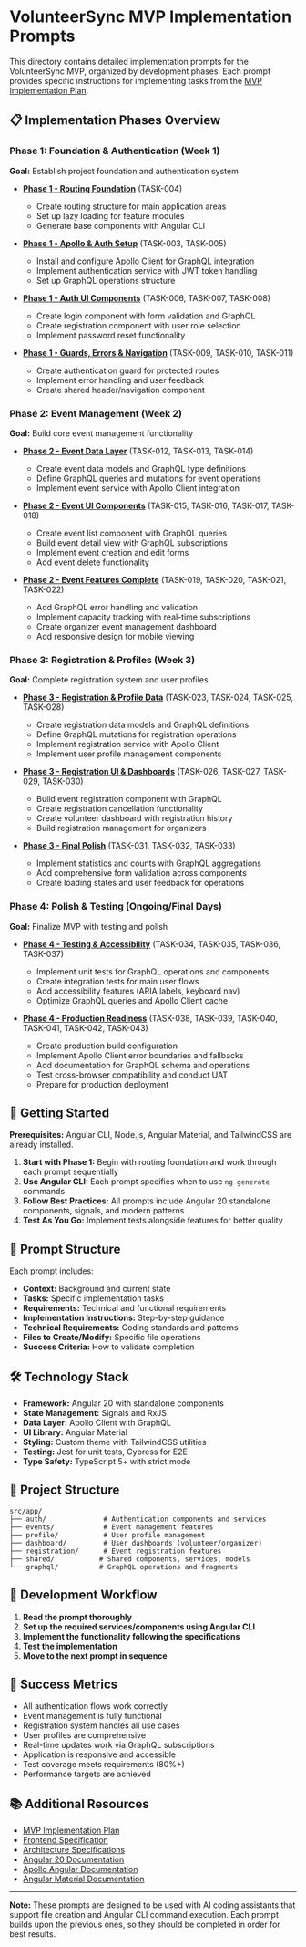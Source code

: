 # VolunteerSync MVP Implementation Prompts

This directory contains detailed implementation prompts for the VolunteerSync MVP, organized by development phases. Each prompt provides specific instructions for implementing tasks from the [MVP Implementation Plan](../plan/feature-mvp-implementation-1.0.md).

## 📋 Implementation Phases Overview

### Phase 1: Foundation & Authentication (Week 1)

**Goal:** Establish project foundation and authentication system

- **[Phase 1 - Routing Foundation](./phase1-routing-foundation.md)** (TASK-004)

  - Create routing structure for main application areas
  - Set up lazy loading for feature modules
  - Generate base components with Angular CLI

- **[Phase 1 - Apollo & Auth Setup](./phase1-apollo-auth-setup.md)** (TASK-003, TASK-005)

  - Install and configure Apollo Client for GraphQL integration
  - Implement authentication service with JWT token handling
  - Set up GraphQL operations structure

- **[Phase 1 - Auth UI Components](./phase1-auth-ui-components.md)** (TASK-006, TASK-007, TASK-008)

  - Create login component with form validation and GraphQL
  - Create registration component with user role selection
  - Implement password reset functionality

- **[Phase 1 - Guards, Errors & Navigation](./phase1-guards-errors-navigation.md)** (TASK-009, TASK-010, TASK-011)
  - Create authentication guard for protected routes
  - Implement error handling and user feedback
  - Create shared header/navigation component

### Phase 2: Event Management (Week 2)

**Goal:** Build core event management functionality

- **[Phase 2 - Event Data Layer](./phase2-event-data-layer.md)** (TASK-012, TASK-013, TASK-014)

  - Create event data models and GraphQL type definitions
  - Define GraphQL queries and mutations for event operations
  - Implement event service with Apollo Client integration

- **[Phase 2 - Event UI Components](./phase2-event-ui-components.md)** (TASK-015, TASK-016, TASK-017, TASK-018)

  - Create event list component with GraphQL queries
  - Build event detail view with GraphQL subscriptions
  - Implement event creation and edit forms
  - Add event delete functionality

- **[Phase 2 - Event Features Complete](./phase2-event-features-complete.md)** (TASK-019, TASK-020, TASK-021, TASK-022)
  - Add GraphQL error handling and validation
  - Implement capacity tracking with real-time subscriptions
  - Create organizer event management dashboard
  - Add responsive design for mobile viewing

### Phase 3: Registration & Profiles (Week 3)

**Goal:** Complete registration system and user profiles

- **[Phase 3 - Registration & Profile Data](./phase3-registration-profile-data.md)** (TASK-023, TASK-024, TASK-025, TASK-028)

  - Create registration data models and GraphQL definitions
  - Define GraphQL mutations for registration operations
  - Implement registration service with Apollo Client
  - Implement user profile management components

- **[Phase 3 - Registration UI & Dashboards](./phase3-registration-ui-dashboards.md)** (TASK-026, TASK-027, TASK-029, TASK-030)

  - Build event registration component with GraphQL
  - Create registration cancellation functionality
  - Create volunteer dashboard with registration history
  - Build registration management for organizers

- **[Phase 3 - Final Polish](./phase3-final-polish.md)** (TASK-031, TASK-032, TASK-033)
  - Implement statistics and counts with GraphQL aggregations
  - Add comprehensive form validation across components
  - Create loading states and user feedback for operations

### Phase 4: Polish & Testing (Ongoing/Final Days)

**Goal:** Finalize MVP with testing and polish

- **[Phase 4 - Testing & Accessibility](./phase4-testing-accessibility.md)** (TASK-034, TASK-035, TASK-036, TASK-037)

  - Implement unit tests for GraphQL operations and components
  - Create integration tests for main user flows
  - Add accessibility features (ARIA labels, keyboard nav)
  - Optimize GraphQL queries and Apollo Client cache

- **[Phase 4 - Production Readiness](./phase4-production-readiness.md)** (TASK-038, TASK-039, TASK-040, TASK-041, TASK-042, TASK-043)
  - Create production build configuration
  - Implement Apollo Client error boundaries and fallbacks
  - Add documentation for GraphQL schema and operations
  - Test cross-browser compatibility and conduct UAT
  - Prepare for production deployment

## 🚀 Getting Started

**Prerequisites:** Angular CLI, Node.js, Angular Material, and TailwindCSS are already installed.

1. **Start with Phase 1:** Begin with routing foundation and work through each prompt sequentially
2. **Use Angular CLI:** Each prompt specifies when to use `ng generate` commands
3. **Follow Best Practices:** All prompts include Angular 20 standalone components, signals, and modern patterns
4. **Test As You Go:** Implement tests alongside features for better quality

## 📝 Prompt Structure

Each prompt includes:

- **Context:** Background and current state
- **Tasks:** Specific implementation tasks
- **Requirements:** Technical and functional requirements
- **Implementation Instructions:** Step-by-step guidance
- **Technical Requirements:** Coding standards and patterns
- **Files to Create/Modify:** Specific file operations
- **Success Criteria:** How to validate completion

## 🛠️ Technology Stack

- **Framework:** Angular 20 with standalone components
- **State Management:** Signals and RxJS
- **Data Layer:** Apollo Client with GraphQL
- **UI Library:** Angular Material
- **Styling:** Custom theme with TailwindCSS utilities
- **Testing:** Jest for unit tests, Cypress for E2E
- **Type Safety:** TypeScript 5+ with strict mode

## 📁 Project Structure

```
src/app/
├── auth/              # Authentication components and services
├── events/            # Event management features
├── profile/           # User profile management
├── dashboard/         # User dashboards (volunteer/organizer)
├── registration/      # Event registration features
├── shared/           # Shared components, services, models
└── graphql/          # GraphQL operations and fragments
```

## 🔄 Development Workflow

1. **Read the prompt thoroughly**
2. **Set up the required services/components using Angular CLI**
3. **Implement the functionality following the specifications**
4. **Test the implementation**
5. **Move to the next prompt in sequence**

## 🎯 Success Metrics

- All authentication flows work correctly
- Event management is fully functional
- Registration system handles all use cases
- User profiles are comprehensive
- Real-time updates work via GraphQL subscriptions
- Application is responsive and accessible
- Test coverage meets requirements (80%+)
- Performance targets are achieved

## 📚 Additional Resources

- [MVP Implementation Plan](../plan/feature-mvp-implementation-1.0.md)
- [Frontend Specification](../frontend-specification/README.md)
- [Architecture Specifications](../spec/)
- [Angular 20 Documentation](https://angular.io/docs)
- [Apollo Angular Documentation](https://apollo-angular.com/docs/)
- [Angular Material Documentation](https://material.angular.io/)

---

**Note:** These prompts are designed to be used with AI coding assistants that support file creation and Angular CLI command execution. Each prompt builds upon the previous ones, so they should be completed in order for best results.
